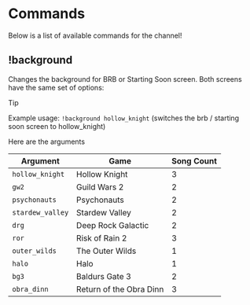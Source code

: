 # Commands
Below is a list of available commands for the channel!

## !background
Changes the background for BRB or Starting Soon screen. Both screens have the same set of options:

> [!TIP]
> Example usage: `!background hollow_knight` (switches the brb / starting soon screen to hollow_knight)

Here are the arguments 

| Argument         | Game                     | Song Count |
|------------------|--------------------------|------------|
| `hollow_knight`  | Hollow Knight            | 3          |
| `gw2`            | Guild Wars 2             | 2          |
| `psychonauts`    | Psychonauts              | 2          |
| `stardew_valley` | Stardew Valley           | 2          |
| `drg`            | Deep Rock Galactic       | 2          |
| `ror`            | Risk of Rain 2           | 3          |
| `outer_wilds`    | The Outer Wilds          | 1          |
| `halo`           | Halo                     | 1          |
| `bg3`            | Baldurs Gate 3           | 2          |
| `obra_dinn`      | Return of the Obra Dinn  | 3          |
